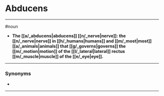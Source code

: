 # Abducens
---
#noun
- **The [[a/_abducens|abducens]] [[n/_nerve|nerve]]: the [[n/_nerve|nerve]] in [[h/_humans|humans]] and [[m/_most|most]] [[a/_animals|animals]] that [[g/_governs|governs]] the [[m/_motion|motion]] of the [[l/_lateral|lateral]] rectus [[m/_muscle|muscle]] of the [[e/_eye|eye]].**
---
### Synonyms
- 
---
